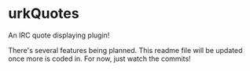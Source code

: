 # urkQuotes

An IRC quote displaying plugin!

There's several features being planned. This readme file will be updated once more is coded in. For now, just watch the commits!
